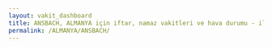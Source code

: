 ```yaml
---
layout: vakit_dashboard
title: ANSBACH, ALMANYA için iftar, namaz vakitleri ve hava durumu - ilçe/eyalet seç
permalink: /ALMANYA/ANSBACH/
---
```


<script type="text/javascript">
  var GLOBAL_COUNTRY = 'ALMANYA';
  var GLOBAL_CITY = 'ANSBACH';
  var GLOBAL_STATE = '';
  var lat = 72;
  var lon = 21;
</script>
